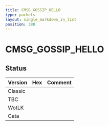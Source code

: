 ```yaml
---
title: CMSG_GOSSIP_HELLO
type: packets
layout: single_markdown_in_list
position: 380
---
```


# CMSG_GOSSIP_HELLO

## Status

Version | Hex | Comment
---------- | ---------- | ---------- 
Classic |  |  
TBC |  |  
WotLK |  |  
Cata |  |  

